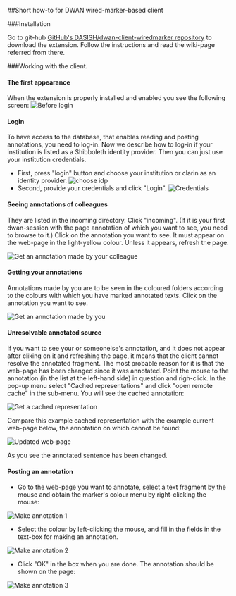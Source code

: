 ##Short how-to for DWAN wired-marker-based client

###Installation

Go to git-hub [GitHub's DASISH/dwan-client-wiredmarker repository](https://github.com/DASISH/dwan-client-wiredmarker) to download the extension. Follow the instructions and read the wiki-page referred from there. 

###Working with the client.
#### The first appearance
When the extension is properly installed and enabled you see the following screen:
![Before login](images/dwan-wired-marker/1_before_login.png)
#### Login
To have access to the database, that enables reading and posting annotations, you need to log-in.  Now we describe how to log-in if your institution is listed as a Shibboleth identity provider. Then you can just use your institution credentials.
* First, press "login" button and choose your institution or clarin as an identity provider.
![choose idp](/images/dwan-wired-marker/2_login_idp.png)
* Second, provide your credentials and click "Login".
![Credentials](/images/dwan-wired-marker/3_logging_in.png)

#### Seeing annotations of colleagues
They are listed in the incoming directory. Click "incoming". (If it is your first dwan-session with the page annotation of which you want to see, you need to browse to it.) Click on the annotation you want to see. It must appear on the web-page in the light-yellow colour. Unless it appears, refresh the page.

![Get an annotation made by your colleague](images/dwan-wired-marker/4_incoming.png)

#### Getting your annotations

Annotations made by you are to be seen in the coloured folders according to the colours with which you have marked annotated texts. Click on the annotation you want to see. 

![Get an annotation made by you](images/dwan-wired-marker/5_myannotation.png)

#### Unresolvable annotated source
If you want to see your or someonelse's annotation, and it does not appear after cliking on it and refreshing the page, it means that the client cannot resolve the annotated fragment. The most probable reason for it is that the web-page has been changed since it was annotated. Point the mouse to the annotation (in the list at the left-hand side) in question and righ-click. In the pop-up menu select "Cached representations" and click "open remote cache" in the sub-menu. You will see the cached annotation:

![Get a cached representation](images/dwan-wired-marker/10_unresolvable_2_cached.png)

Compare this example cached representation with the example current web-page below, the annotation on which cannot be found:

![Updated web-page](images/dwan-wired-marker/9_unresolvable_1.png)

As you see the annotated sentence has been changed.

#### Posting an annotation 

* Go to the web-page you want to annotate, select a text fragment by the mouse and obtain the marker's colour menu by right-clicking the mouse:

![Make annotation 1](images/dwan-wired-marker/6_make_annotation_1.png)


* Select the colour by left-clicking the mouse, and fill in the fields in the text-box for making an annotation.

![Make annotation 2](images/dwan-wired-marker/7_make_annotation_2.png)

* Click  "OK" in the box when you are done. The annotation should be shown on the page:

![Make annotation 3](images/dwan-wired-marker/8_make_annotation_3.png)
